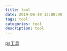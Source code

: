 ```yaml
---
title: tool
date: 2019-06-19 12:00:00
tags: tool
categories: tool
description: tool
---
```



[ps工具](https://ps.gaoding.com/#/)

